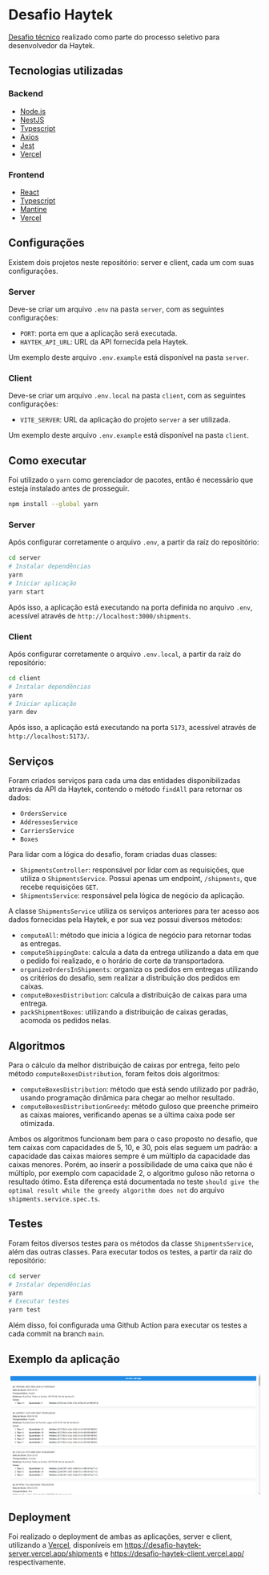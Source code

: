 # Desafio Haytek

[Desafio técnico](https://github.com/haytek-project/test-haytek) realizado como parte do processo seletivo para desenvolvedor da Haytek.

## Tecnologias utilizadas

### Backend

- [Node.js](https://nodejs.org/en)
- [NestJS](https://nestjs.com/)
- [Typescript](https://www.typescriptlang.org/)
- [Axios](https://axios-http.com/)
- [Jest](https://jestjs.io/)
- [Vercel](https://vercel.com/)

### Frontend

- [React](https://react.dev/)
- [Typescript](https://www.typescriptlang.org/)
- [Mantine](https://mantine.dev/)
- [Vercel](https://vercel.com/)

## Configurações

Existem dois projetos neste repositório: server e client, cada um com suas configurações.

### Server

Deve-se criar um arquivo `.env` na pasta `server`, com as seguintes configurações:

- `PORT`: porta em que a aplicação será executada.
- `HAYTEK_API_URL`: URL da API fornecida pela Haytek.

Um exemplo deste arquivo `.env.example` está disponível na pasta `server`.

### Client

Deve-se criar um arquivo `.env.local` na pasta `client`, com as seguintes configurações:

- `VITE_SERVER`: URL da aplicação do projeto `server` a ser utilizada.

Um exemplo deste arquivo `.env.example` está disponível na pasta `client`.

## Como executar

Foi utilizado o `yarn` como gerenciador de pacotes, então é necessário que esteja instalado antes de prosseguir.

```bash
npm install --global yarn
```

### Server

Após configurar corretamente o arquivo `.env`, a partir da raíz do repositório:

```bash
cd server
# Instalar dependências
yarn
# Iniciar aplicação
yarn start
```

Após isso, a aplicação está executando na porta definida no arquivo `.env`, acessível através de `http://localhost:3000/shipments`.

### Client

Após configurar corretamente o arquivo `.env.local`, a partir da raíz do repositório:

```bash
cd client
# Instalar dependências
yarn
# Iniciar aplicação
yarn dev
```

Após isso, a aplicação está executando na porta `5173`, acessível através de `http://localhost:5173/`.

## Serviços

Foram criados serviços para cada uma das entidades disponibilizadas através da API da Haytek, contendo o método `findAll` para retornar os dados:

- `OrdersService`
- `AddressesService`
- `CarriersService`
- `Boxes`

Para lidar com a lógica do desafio, foram criadas duas classes:

- `ShipmentsController`: responsável por lidar com as requisições, que utiliza o `ShipmentsService`. Possui apenas um endpoint, `/shipments`, que recebe requisições `GET`.
- `ShipmentsService`: responsável pela lógica de negócio da aplicação.

A classe `ShipmentsService` utiliza os serviços anteriores para ter acesso aos dados fornecidas pela Haytek, e por sua vez possui diversos métodos:

- `computeAll`: método que inicia a lógica de negócio para retornar todas as entregas.
- `computeShippingDate`: calcula a data da entrega utilizando a data em que o pedido foi realizado, e o horário de corte da transportadora.
- `organizeOrdersInShipments`: organiza os pedidos em entregas utilizando os critérios do desafio, sem realizar a distribuição dos pedidos em caixas.
- `computeBoxesDistribution`: calcula a distribuição de caixas para uma entrega.
- `packShipmentBoxes`: utilizando a distribuição de caixas geradas, acomoda os pedidos nelas.

## Algoritmos

Para o cálculo da melhor distribuição de caixas por entrega, feito pelo método `computeBoxesDistribution`, foram feitos dois algoritmos:

- `computeBoxesDistribution`: método que está sendo utilizado por padrão, usando programação dinâmica para chegar ao melhor resultado.
- `computeBoxesDistributionGreedy`: método guloso que preenche primeiro as caixas maiores, verificando apenas se a última caixa pode ser otimizada.

Ambos os algoritmos funcionam bem para o caso proposto no desafio, que tem caixas com capacidades de 5, 10, e 30, pois elas seguem um padrão: a capacidade das caixas maiores sempre é um múltiplo da capacidade das caixas menores. Porém, ao inserir a possibilidade de uma caixa que não é múltiplo, por exemplo com capacidade 2, o algoritmo guloso não retorna o resultado ótimo. Esta diferença está documentada no teste `should give the optimal result while the greedy algorithm does not` do arquivo `shipments.service.spec.ts`.

## Testes

Foram feitos diversos testes para os métodos da classe `ShipmentsService`, além das outras classes. Para executar todos os testes, a partir da raiz do repositório:

```bash
cd server
# Instalar dependências
yarn
# Executar testes
yarn test
```

Além disso, foi configurada uma Github Action para executar os testes a cada commit na branch `main`.

## Exemplo da aplicação

![Aplicação em execução](example.png)

## Deployment

Foi realizado o deployment de ambas as aplicações, server e client, utilizando a [Vercel](https://vercel.com/), disponíveis em https://desafio-haytek-server.vercel.app/shipments e https://desafio-haytek-client.vercel.app/ respectivamente.
